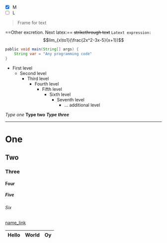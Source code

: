- [x] M
- [ ] L

>Frame for text


==Other excretion. Next latex:==
~~strikethrough text~~
`Latext expression:`
$$lim_{x\to1}(\frac{2x^2-3x-5}{x+1})$$
<? Comment ?>

```java
pablic void main(String[] args) {
	String var = "Any programming code"
}
```

- First level
	- Second level
		- Third level
			- Fourth level
				- Fifth level
					- Sixth level
						- Seventh level
							- ...
			additional level


	
*Type one*
**Type two**
***Type three***

---
# One
## Two
### Three
#### Four
##### Five
###### Six

[name_link](itself_link)

| Hello | World | Oy  |
| ----- | ----- | --- |
